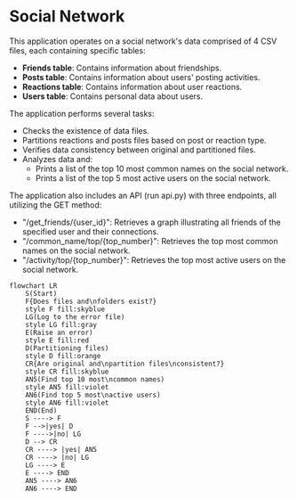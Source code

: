 # Social Network

This application operates on a social network's data comprised of 4 CSV files, each containing specific tables:

- **Friends table**: Contains information about friendships.
- **Posts table**: Contains information about users' posting activities.
- **Reactions table**: Contains information about user reactions.
- **Users table**: Contains personal data about users.

The application performs several tasks:
- Checks the existence of data files.
- Partitions reactions and posts files based on post or reaction type.
- Verifies data consistency between original and partitioned files.
- Analyzes data and:
  - Prints a list of the top 10 most common names on the social network.
  - Prints a list of the top 5 most active users on the social network.

The application also includes an API (run api.py) with three endpoints, all utilizing the GET method:
- "/get_friends/{user_id}": Retrieves a graph illustrating all friends of the specified user and their connections.
- "/common_name/top/{top_number}": Retrieves the top <top number> most common names on the social network.
- "/activity/top/{top_number}": Retrieves the top <top number> most active users on the social network.

```mermaid
flowchart LR
    S(Start)
    F{Does files and\nfolders exist?}
    style F fill:skyblue
    LG(Log to the error file)
    style LG fill:gray
    E(Raise an error)
    style E fill:red
    D(Partitioning files)
    style D fill:orange
    CR{Are original and\npartition files\nconsistent?}
    style CR fill:skyblue
    AN5(Find top 10 most\ncommon names)
    style AN5 fill:violet
    AN6(Find top 5 most\nactive users)
    style AN6 fill:violet
    END(End)
    S ----> F
    F -->|yes| D
    F ---->|no| LG
    D --> CR
    CR ----> |yes| AN5
    CR ----> |no| LG
    LG ----> E
    E ----> END
    AN5 ----> AN6
    AN6 ----> END


```
